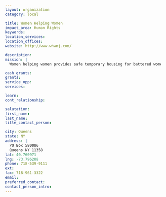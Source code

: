 ```yaml
---
layout: organization
category: local

title: Women Helping Women
impact_area: Human Rights
keywords: 
location_services: 
location_offices: 
website: http://www.whwnj.com/

description: 
mission: |
  Women helping women provides safe temporary housing for battered women and their children. We assist victims of domestic violence to utilize social and legal services so that they might be empowered to take steps needed to lead self-sufficient lives free from violence. We network with other community organizationsto identifiy and propose solutions to family violence so that this crime will be acknowledged and fought with determination. We increase awareness of the issues surrounding domestic violence by engaging in community education with the hope of eliminating violence against women.

cash_grants: 
grants: 
service_opp: 
services: 

learn: 
cont_relationship: 

salutation: 
first_name: 
last_name: 
title_contact_person: 

city: Queens
state: NY
address: |
  PO Box 580086  
  Queens NY 11358
lat: 40.760971
lng: -73.796208
phone: 718-539-9111
ext: 
fax: 718-961-3322
email: 
preferred_contact: 
contact_person_intro: 
---
```

